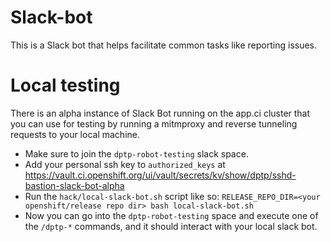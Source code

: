 # Slack-bot

This is a Slack bot that helps facilitate common tasks like reporting issues.

# Local testing
There is an alpha instance of Slack Bot running on the app.ci cluster that you can use for testing by running a mitmproxy and reverse tunneling requests to your local machine.

- Make sure to join the `dptp-robot-testing` slack space.
- Add your personal ssh key to `authorized_keys` at https://vault.ci.openshift.org/ui/vault/secrets/kv/show/dptp/sshd-bastion-slack-bot-alpha
- Run the `hack/local-slack-bot.sh` script like so: `RELEASE_REPO_DIR=<your openshift/release repo dir> bash local-slack-bot.sh`
- Now you can go into the `dptp-robot-testing` space and execute one of the `/dptp-*` commands, and it should interact with your local slack bot.